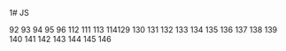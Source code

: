 1# JS

92
93
94
95
96
112
111
113
114129
130
131
132
133
134
135
136
137
138
139
140
141
142
143
144
145
146
